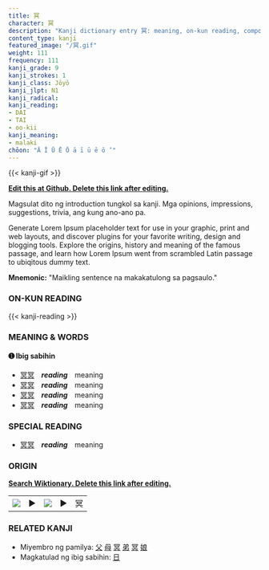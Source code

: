 ```yaml
---
title: 冥
character: 冥
description: "Kanji dictionary entry 冥: meaning, on-kun reading, compounds, origin, related kanji"
content_type: kanji
featured_image: "/冥.gif"
weight: 111
frequency: 111
kanji_grade: 9
kanji_strokes: 1
kanji_class: Jōyō
kanji_jlpt: N1
kanji_radical: 
kanji_reading: 
- DAI
- TAI
- oo-kii
kanji_meaning:
- malaki
chōon: "Ā Ī Ū Ē Ō ā ī ū ē ō ’"
---
```

[//]: # (Don't edit the line below. Kanji animated GIF code is automatically generated.)
{{< kanji-gif >}}

[//]: # (Edit below this line.)

**[Edit this at Github. Delete this link after editing.](https://github.com/tim0g/tim/tree/main/content/kanji/冥/index.md)**

Magsulat dito ng introduction tungkol sa kanji. Mga opinions, impressions, suggestions, trivia, ang kung ano-ano pa.

Generate Lorem Ipsum placeholder text for use in your graphic, print and web layouts, and discover plugins for your favorite writing, design and blogging tools. Explore the origins, history and meaning of the famous passage, and learn how Lorem Ipsum went from scrambled Latin passage to ubiqitous dummy text.
 
**Mnemonic:** "Maikling sentence na makakatulong sa pagsaulo."

### ON-KUN READING

[//]: # (Don't edit the line below. ON-KUN READING code is automatically generated.)
{{< kanji-reading >}}

### MEANING & WORDS

#### ➊ **Ibig sabihin**
  - [冥](../冥)[冥](../冥)　***reading***　meaning
  - [冥](../冥)[冥](../冥)　***reading***　meaning
  - [冥](../冥)[冥](../冥)　***reading***　meaning
  - [冥](../冥)[冥](../冥)　***reading***　meaning

### SPECIAL READING
  - [冥](../冥)[冥](../冥)　***reading***　meaning

### ORIGIN

**[Search Wiktionary. Delete this link after editing.](https://wiktionary.org/wiki/冥)**
<table class="kanji-table"><tr><td>
<img src="60px-冥-bronze.svg.png">
</td><td>▶</td><td>
<img src="60px-冥-oracle.svg.png">
</td><td>▶</td>
<td class="kanji-origin">冥</td>
</tr></table>

### RELATED KANJI
- Miyembro ng pamilya: [父](../父) [母](../母) [冥](../冥) [弟](../弟) [冥](../冥) [娘](../娘)
- Magkatulad ng ibig sabihin: [日](../日)
